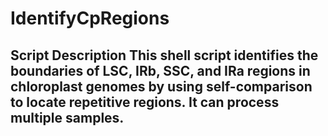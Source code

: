 # IdentifyCpRegions
## Script Description      This shell script identifies the boundaries of LSC, IRb, SSC, and IRa regions in chloroplast genomes by using self-comparison to locate repetitive regions. It can process multiple samples. 
